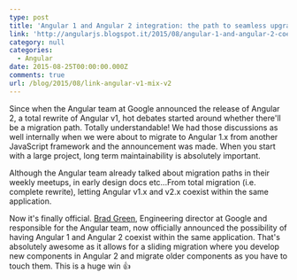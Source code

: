 ```yaml
---
type: post
title: 'Angular 1 and Angular 2 integration: the path to seamless upgrade'
link: 'http://angularjs.blogspot.it/2015/08/angular-1-and-angular-2-coexistence.html'
category: null
categories:
  - Angular
date: 2015-08-25T00:00:00.000Z
comments: true
url: /blog/2015/08/link-angular-v1-mix-v2
---
```


Since when the Angular team at Google announced the release of Angular 2, a total rewrite of Angular v1, hot debates started around whether there'll be a migration path. Totally understandable! We had those discussions as well internally when we were about to migrate to Angular 1.x from another JavaScript framework and the announcement was made. When you start with a large project, long term maintainability is absolutely important.

Although the Angular team already talked about migration paths in their weekly meetups, in early design docs etc...From total migration (i.e. complete rewrite), letting Angular v1.x and v2.x coexist within the same application.

Now it's finally official. [Brad Green](https://twitter.com/bradlygreen), Engineering director at Google and responsible for the Angular team, now officially announced the possibility of having Angular 1 and Angular 2 coexist within the same application. That's absolutely awesome as it allows for a sliding migration where you develop new components in Angular 2 and migrate older components as you have to touch them. This is a huge win :+1:
